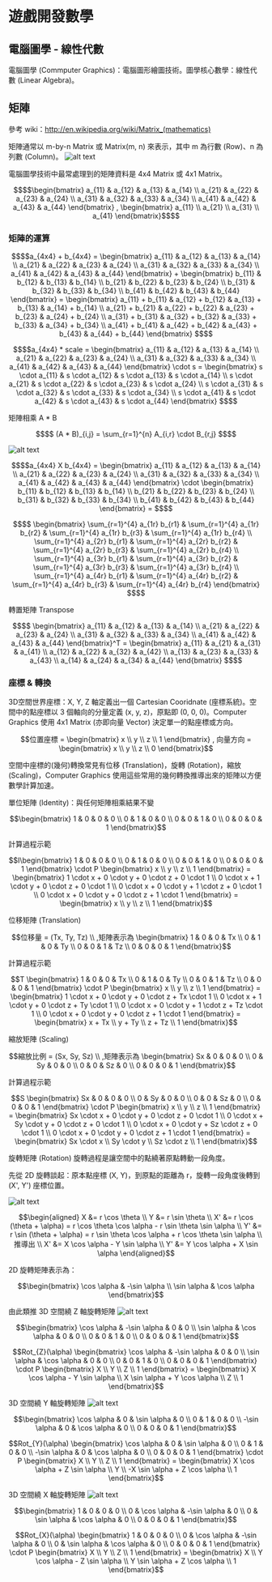 # 遊戲開發數學
## 電腦圖學 - 線性代數
電腦圖學 (Commputer Graphics)：電腦圖形繪圖技術。圖學核心數學：線性代數 (Linear Algebra)。

## 矩陣
參考 wiki：http://en.wikipedia.org/wiki/Matrix_(mathematics)

矩陣通常以 m-by-n Matrix 或 Matrix(m, n) 來表示，其中 m 為行數 (Row)、n 為列數 (Column)。
![alt text](images/matrix_mxn.png)

電腦圖學技術中最常處理到的矩陣資料是 4x4 Matrix 或 4x1 Matrix。
```math
$$\begin{bmatrix}
a_{11} & a_{12} & a_{13} & a_{14} \\
a_{21} & a_{22} & a_{23} & a_{24} \\
a_{31} & a_{32} & a_{33} & a_{34} \\
a_{41} & a_{42} & a_{43} & a_{44}
\end{bmatrix}
,
\begin{bmatrix}
a_{11} \\
a_{21} \\
a_{31} \\
a_{41}
\end{bmatrix}$$
```

### 矩陣的運算
```math
$$a_{4x4} + b_{4x4} =
\begin{bmatrix}
a_{11} & a_{12} & a_{13} & a_{14} \\
a_{21} & a_{22} & a_{23} & a_{24} \\
a_{31} & a_{32} & a_{33} & a_{34} \\
a_{41} & a_{42} & a_{43} & a_{44}
\end{bmatrix}
+
\begin{bmatrix}
b_{11} & b_{12} & b_{13} & b_{14} \\
b_{21} & b_{22} & b_{23} & b_{24} \\
b_{31} & b_{32} & b_{33} & b_{34} \\
b_{41} & b_{42} & b_{43} & b_{44}
\end{bmatrix}
=
\begin{bmatrix}
a_{11} + b_{11} & a_{12} + b_{12} & a_{13} + b_{13} & a_{14} + b_{14} \\
a_{21} + b_{21} & a_{22} + b_{22} & a_{23} + b_{23} & a_{24} + b_{24} \\
a_{31} + b_{31} & a_{32} + b_{32} & a_{33} + b_{33} & a_{34} + b_{34} \\
a_{41} + b_{41} & a_{42} + b_{42} & a_{43} + b_{43} & a_{44} + b_{44}
\end{bmatrix}
$$
```
```math
$$a_{4x4} * scale = 
\begin{bmatrix}
a_{11} & a_{12} & a_{13} & a_{14} \\
a_{21} & a_{22} & a_{23} & a_{24} \\
a_{31} & a_{32} & a_{33} & a_{34} \\
a_{41} & a_{42} & a_{43} & a_{44}
\end{bmatrix}
\cdot s
=
\begin{bmatrix}
s \cdot a_{11} & s \cdot a_{12} & s \cdot a_{13} & s \cdot a_{14} \\
s \cdot a_{21} & s \cdot a_{22} & s \cdot a_{23} & s \cdot a_{24} \\
s \cdot a_{31} & s \cdot a_{32} & s \cdot a_{33} & s \cdot a_{34} \\
s \cdot a_{41} & s \cdot a_{42} & s \cdot a_{43} & s \cdot a_{44}
\end{bmatrix}
$$
```

矩陣相乘 A * B
```math
$$
(A * B)_{i,j} = \sum_{r=1}^{n} A_{i,r} \cdot B_{r,j}
$$
```
![alt text](images/matrix_multiply.png)

```math
$$a_{4x4}  X  b_{4x4} =
\begin{bmatrix}
a_{11} & a_{12} & a_{13} & a_{14} \\
a_{21} & a_{22} & a_{23} & a_{24} \\
a_{31} & a_{32} & a_{33} & a_{34} \\
a_{41} & a_{42} & a_{43} & a_{44}
\end{bmatrix}
\cdot
\begin{bmatrix}
b_{11} & b_{12} & b_{13} & b_{14} \\
b_{21} & b_{22} & b_{23} & b_{24} \\
b_{31} & b_{32} & b_{33} & b_{34} \\
b_{41} & b_{42} & b_{43} & b_{44}
\end{bmatrix}
=
$$
```
```math
$$
\begin{bmatrix}
\sum_{r=1}^{4} a_{1r} b_{r1} & \sum_{r=1}^{4} a_{1r} b_{r2} & \sum_{r=1}^{4} a_{1r} b_{r3} & \sum_{r=1}^{4} a_{1r} b_{r4} \\
\sum_{r=1}^{4} a_{2r} b_{r1} & \sum_{r=1}^{4} a_{2r} b_{r2} & \sum_{r=1}^{4} a_{2r} b_{r3} & \sum_{r=1}^{4} a_{2r} b_{r4} \\
\sum_{r=1}^{4} a_{3r} b_{r1} & \sum_{r=1}^{4} a_{3r} b_{r2} & \sum_{r=1}^{4} a_{3r} b_{r3} & \sum_{r=1}^{4} a_{3r} b_{r4} \\
\sum_{r=1}^{4} a_{4r} b_{r1} & \sum_{r=1}^{4} a_{4r} b_{r2} & \sum_{r=1}^{4} a_{4r} b_{r3} & \sum_{r=1}^{4} a_{4r} b_{r4}
\end{bmatrix}
$$
```

轉置矩陣 Transpose
```math
$$
\begin{bmatrix}
a_{11} & a_{12} & a_{13} & a_{14} \\
a_{21} & a_{22} & a_{23} & a_{24} \\
a_{31} & a_{32} & a_{33} & a_{34} \\
a_{41} & a_{42} & a_{43} & a_{44}
\end{bmatrix}^T
=
\begin{bmatrix}
a_{11} & a_{21} & a_{31} & a_{41} \\
a_{12} & a_{22} & a_{32} & a_{42} \\
a_{13} & a_{23} & a_{33} & a_{43} \\
a_{14} & a_{24} & a_{34} & a_{44}
\end{bmatrix}
$$
```

### 座標 & 轉換
3D空間世界座標：X, Y, Z 軸定義出一個 Cartesian Cooridnate (座標系統)。空間中的點座標以 3 個軸向的分量定義 (x, y, z)，原點即 (0, 0, 0)。Computer Graphics 使用 4x1 Matrix (亦即向量 Vector) 決定單一的點座標或方向。
```math
位置座標 =
\begin{bmatrix}
x \\
y \\
z \\
1
\end{bmatrix}
,
向量方向 =
\begin{bmatrix}
x \\
y \\
z \\
0
\end{bmatrix}
```

空間中座標的(幾何)轉換常見有位移 (Translation)，旋轉 (Rotation)，縮放 (Scaling)，Computer Graphics 使用這些常用的幾何轉換推導出來的矩陣以方便數學計算加速。

單位矩陣 (Identity)：與任何矩陣相乘結果不變
```math
\begin{bmatrix}
1 & 0 & 0 & 0 \\
0 & 1 & 0 & 0 \\
0 & 0 & 1 & 0 \\
0 & 0 & 0 & 1
\end{bmatrix}
```
計算過程示範
```math
I\begin{bmatrix}
1 & 0 & 0 & 0 \\
0 & 1 & 0 & 0 \\
0 & 0 & 1 & 0 \\
0 & 0 & 0 & 1
\end{bmatrix}
\cdot
P
\begin{bmatrix}
x \\
y \\
z \\
1
\end{bmatrix}
=
\begin{bmatrix}
1 \cdot x + 0 \cdot y + 0 \cdot z + 0 \cdot 1 \\
0 \cdot x + 1 \cdot y + 0 \cdot z + 0 \cdot 1 \\
0 \cdot x + 0 \cdot y + 1 \cdot z + 0 \cdot 1 \\
0 \cdot x + 0 \cdot y + 0 \cdot z + 1 \cdot 1
\end{bmatrix}
=
\begin{bmatrix}
x \\
y \\
z \\
1
\end{bmatrix}
```

位移矩陣 (Translation)
```math
位移量 = (Tx, Ty, Tz) \\
,矩陣表示為
\begin{bmatrix}
1 & 0 & 0 & Tx \\
0 & 1 & 0 & Ty \\
0 & 0 & 1 & Tz \\
0 & 0 & 0 & 1
\end{bmatrix}
```
計算過程示範
```math
T
\begin{bmatrix}
1 & 0 & 0 & Tx \\
0 & 1 & 0 & Ty \\
0 & 0 & 1 & Tz \\
0 & 0 & 0 & 1
\end{bmatrix}
\cdot
P
\begin{bmatrix}
x \\
y \\
z \\
1
\end{bmatrix}
=
\begin{bmatrix}
1 \cdot x + 0 \cdot y + 0 \cdot z + Tx \cdot 1 \\
0 \cdot x + 1 \cdot y + 0 \cdot z + Ty \cdot 1 \\
0 \cdot x + 0 \cdot y + 1 \cdot z + Tz \cdot 1 \\
0 \cdot x + 0 \cdot y + 0 \cdot z + 1 \cdot 1
\end{bmatrix}
=
\begin{bmatrix}
x + Tx \\
y + Ty \\
z + Tz \\
1
\end{bmatrix}
```

縮放矩陣 (Scaling)
```math
縮放比例 = (Sx, Sy, Sz) \\
,矩陣表示為
\begin{bmatrix}
Sx & 0 & 0 & 0 \\
0 & Sy & 0 & 0 \\
0 & 0 & Sz & 0 \\
0 & 0 & 0 & 1
\end{bmatrix}
```
計算過程示範
```math
S
\begin{bmatrix}
Sx & 0 & 0 & 0 \\
0 & Sy & 0 & 0 \\
0 & 0 & Sz & 0 \\
0 & 0 & 0 & 1
\end{bmatrix}
\cdot
P
\begin{bmatrix}
x \\
y \\
z \\
1
\end{bmatrix}
=
\begin{bmatrix}
Sx \cdot x + 0 \cdot y + 0 \cdot z + 0 \cdot 1 \\
0 \cdot x + Sy \cdot y + 0 \cdot z + 0 \cdot 1 \\
0 \cdot x + 0 \cdot y + Sz \cdot z + 0 \cdot 1 \\
0 \cdot x + 0 \cdot y + 0 \cdot z + 1 \cdot 1
\end{bmatrix}
=
\begin{bmatrix}
Sx \cdot x \\
Sy \cdot y \\
Sz \cdot z \\
1
\end{bmatrix}
```

旋轉矩陣 (Rotation)
旋轉過程是讓空間中的點繞著原點轉動一段角度。

先從 2D 旋轉談起：原本點座標 (X, Y)，到原點的距離為 r，旋轉一段角度後轉到 (X', Y') 座標位置。

![alt text](images/rotate2d.png)

```math
\begin{aligned}
X &= r \cos \theta \\
Y &= r \sin \theta \\
X' &= r \cos (\theta + \alpha) = r \cos \theta \cos \alpha - r \sin \theta \sin \alpha \\
Y' &= r \sin (\theta + \alpha) = r \sin \theta \cos \alpha + r \cos \theta \sin \alpha \\
推導出 \\
X' &= X \cos \alpha - Y \sin \alpha \\
Y' &= Y \cos \alpha + X \sin \alpha
\end{aligned}
```
2D 旋轉矩陣表示為：
```math
\begin{bmatrix}
\cos \alpha & -\sin \alpha \\
\sin \alpha & \cos \alpha
\end{bmatrix}
```

由此類推 3D 空間繞 Z 軸旋轉矩陣
![alt text](images/rotate3d_z.png)


```math
\begin{bmatrix}
\cos \alpha & -\sin \alpha & 0 & 0 \\
\sin \alpha & \cos \alpha & 0 & 0 \\
0 & 0 & 1 & 0 \\
0 & 0 & 0 & 1
\end{bmatrix}
```
```math
Rot_{Z}(\alpha)
\begin{bmatrix}
\cos \alpha & -\sin \alpha & 0 & 0 \\
\sin \alpha & \cos \alpha & 0 & 0 \\
0 & 0 & 1 & 0 \\
0 & 0 & 0 & 1
\end{bmatrix}
\cdot
P
\begin{bmatrix}
X \\
Y \\
Z \\
1
\end{bmatrix}
=
\begin{bmatrix}
X \cos \alpha - Y \sin \alpha \\
X \sin \alpha + Y \cos \alpha \\
Z \\
1
\end{bmatrix}
```

3D 空間繞 Y 軸旋轉矩陣
![alt text](images/rotate3d_y.png)


```math
\begin{bmatrix}
\cos \alpha & 0 & \sin \alpha & 0 \\
0 & 1 & 0 & 0 \\
-\sin \alpha & 0 & \cos \alpha & 0 \\
0 & 0 & 0 & 1
\end{bmatrix}
```
```math
Rot_{Y}(\alpha)
\begin{bmatrix}
\cos \alpha & 0 & \sin \alpha & 0 \\
0 & 1 & 0 & 0 \\
-\sin \alpha & 0 & \cos \alpha & 0 \\
0 & 0 & 0 & 1
\end{bmatrix}
\cdot
P
\begin{bmatrix}
X \\
Y \\
Z \\
1
\end{bmatrix}
=
\begin{bmatrix}
X \cos \alpha + Z \sin \alpha \\
Y \\
-X \sin \alpha + Z \cos \alpha \\
1
\end{bmatrix}
```

3D 空間繞 X 軸旋轉矩陣
![alt text](images/rotate3d_x.png)

```math
\begin{bmatrix}
1 & 0 & 0 & 0 \\
0 & \cos \alpha & -\sin \alpha & 0 \\
0 & \sin \alpha & \cos \alpha & 0 \\
0 & 0 & 0 & 1
\end{bmatrix}
```
```math
Rot_{X}(\alpha)
\begin{bmatrix}
1 & 0 & 0 & 0 \\
0 & \cos \alpha & -\sin \alpha & 0 \\
0 & \sin \alpha & \cos \alpha & 0 \\
0 & 0 & 0 & 1
\end{bmatrix}
\cdot
P
\begin{bmatrix}
X \\
Y \\
Z \\
1
\end{bmatrix}
=
\begin{bmatrix}
X \\
Y \cos \alpha - Z \sin \alpha \\
Y \sin \alpha + Z \cos \alpha \\
1
\end{bmatrix}
```
